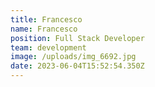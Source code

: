 ```yaml
---
title: Francesco
name: Francesco
position: Full Stack Developer
team: development
image: /uploads/img_6692.jpg
date: 2023-06-04T15:52:54.350Z
---
```


